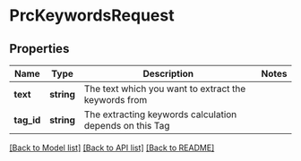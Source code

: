 # PrcKeywordsRequest

## Properties
Name | Type | Description | Notes
------------ | ------------- | ------------- | -------------
**text** | **string** | The text which you want to extract the keywords from | 
**tag_id** | **string** | The extracting keywords calculation depends on this Tag | 


[[Back to Model list]](../README.md#documentation-for-models) [[Back to API list]](../README.md#documentation-for-api-endpoints) [[Back to README]](../README.md)


